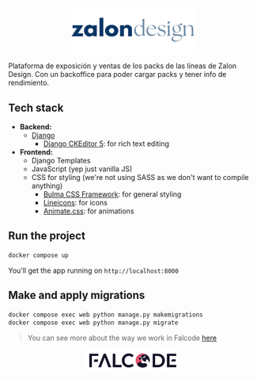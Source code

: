 <div style="display: flex; justify-content: center; align-items: center;">
  <img src="./staticfiles/img/zalon_design_logo.png" alt="zalon design logo" width="250"/>
</div>

Plataforma de exposición y ventas de los packs de las líneas de Zalon Design. Con un backoffice para poder cargar packs y tener info de rendimiento.

## Tech stack
- **Backend:**
  - [Django](https://www.djangoproject.com/)
    - [Django CKEditor 5](https://pypi.org/project/django-ckeditor-5/): for rich text editing
- **Frontend:**
  - Django Templates
  - JavaScript (yep just vanilla JS)
  - CSS for styling (we're not using SASS as we don't want to compile anything)
    - [Bulma CSS Framework](https://bulma.io/): for general styling
    - [Lineicons](https://lineicons.com/): for icons
    - [Animate.css](https://animate.style/): for animations


## Run the project
```bash
docker compose up
```
You'll get the app running on `http://localhost:8000`

## Make and apply migrations
```bash
docker compose exec web python manage.py makemigrations
docker compose exec web python manage.py migrate
```

> You can see more about the way we work in Falcode [here](http://docs.falcode.dev/django/)

<div style="display: flex; justify-content: center; align-items: center;">
  <img src="./staticfiles/img/falcode_logo.svg" alt="falcode logo" width="200"/>
</div>